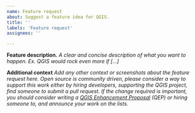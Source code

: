 ```yaml
---
name: Feature request
about: Suggest a feature idea for QGIS.
title: ''
labels: 'Feature request'
assignees: ''

---
```


**Feature description.**
*A clear and concise description of what you want to happen. Ex. QGIS would rock even more if [...]*


**Additional context**
*Add any other context or screenshots about the feature request here. Open source is community driven, please consider a way to support this work either by hiring developers, supporting the QGIS project, find someone to submit a pull request.*
*If the change required is important, you should consider writing a [QGIS Enhancement Proposal](https://github.com/qgis/QGIS-Enhancement-Proposals/issues) (QEP) or hiring someone to, and announce your work on the lists.*
